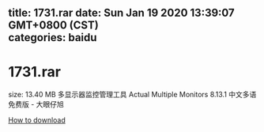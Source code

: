 
title: 1731.rar
date: Sun Jan 19 2020 13:39:07 GMT+0800 (CST)    
categories: baidu
---

# 1731.rar
size: 13.40 MB
 多显示器监控管理工具 Actual Multiple Monitors 8.13.1 中文多语免费版 - 大眼仔旭
 

[How to download](https://bpcam.bemobtrk.com/go/2ceec3aa-1ca2-46d6-b9ff-aaa5c184517c?jno=3102)